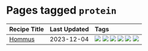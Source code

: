 # Pages tagged `protein`

|Recipe Title|Last Updated|Tags
|:---|:---|:---|
|[Hommus](../recipes/hommus.md)|2023-12-04|[![](https://img.shields.io/badge/tag-healthy-f53bfe)](../tags/healthy.md) [![](https://img.shields.io/badge/tag-messy-6984a1)](../tags/messy.md) [![](https://img.shields.io/badge/tag-protein-da139a)](../tags/protein.md) [![](https://img.shields.io/badge/tag-tricky-bb15fd)](../tags/tricky.md) [![](https://img.shields.io/badge/tag-vegan-8f457a)](../tags/vegan.md) [![](https://img.shields.io/badge/tag-vegetarian-f6b493)](../tags/vegetarian.md)|